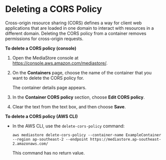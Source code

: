 # Deleting a CORS Policy<a name="cors-policy-deleting"></a>

Cross\-origin resource sharing \(CORS\) defines a way for client web applications that are loaded in one domain to interact with resources in a different domain\. Deleting the CORS policy from a container removes permissions for cross\-origin requests\.

**To delete a CORS policy \(console\)**

1. Open the MediaStore console at [https://console\.aws\.amazon\.com/mediastore/](https://console.aws.amazon.com/mediastore/)\.

1. On the **Containers** page, choose the name of the container that you want to delete the CORS policy for\.

   The container details page appears\. 

1. In the **Container CORS policy** section, choose **Edit CORS policy**\.

1. Clear the text from the text box, and then choose **Save**\.

**To delete a CORS policy \(AWS CLI\)**
+ In the AWS CLI, use the `delete-cors-policy` command:

  ```
  aws mediastore delete-cors-policy --container-name ExampleContainer --region ap-southeast-2 --endpoint https://mediastore.ap-southeast-2.amazonaws.com/
  ```

  This command has no return value\.